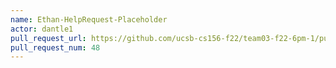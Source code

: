 ```yaml
---
name: Ethan-HelpRequest-Placeholder
actor: dantle1
pull_request_url: https://github.com/ucsb-cs156-f22/team03-f22-6pm-1/pull/48
pull_request_num: 48
---
```

